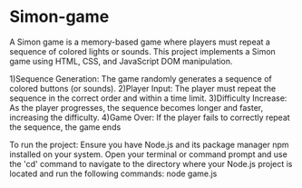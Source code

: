 # Simon-game
A Simon game is a memory-based game where players must repeat a sequence of colored lights or sounds. This project implements a Simon game using HTML, CSS, and JavaScript DOM manipulation.

1)Sequence Generation: The game randomly generates a sequence of colored buttons (or sounds).
2)Player Input: The player must repeat the sequence in the correct order and within a time limit.
3)Difficulty Increase: As the player progresses, the sequence becomes longer and faster, increasing the difficulty.
4)Game Over: If the player fails to correctly repeat the sequence, the game ends


To run the project:
Ensure you have Node.js and its package manager npm installed on your system.
Open your terminal or command prompt and use the 'cd' command to navigate to the directory where your Node.js project is located and run the following commands:
node game.js
